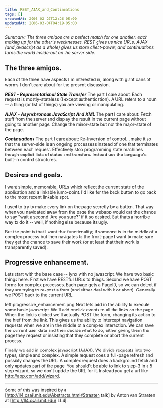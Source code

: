 ```yaml
---
title: REST_AJAX_and_Continuations
tags: []
createdAt: 2006-02-28T12:26-05:00
updatedAt: 2006-03-04T04:19-05:00
---
```


<i>Summary: The three amigos are a perfect match for one another, each making up for the other's weaknesses. REST gives us nice URLs, AJAX (and javascript as a whole) gives us more client-power, and continuations turns the world inside-out on the server side.</i>

## The three amigos.

Each of the three have aspects I'm interested in, along with giant cans of worms I don't care about for the present discussion.

<b><i>REST - Representational State Transfer</i></b>
The part I care about: Each request is mostly-stateless (I except authentication). A URL refers to a noun -- a thing (or list of things) you are viewing or manipulating.  

<b><i>AJAX - Asynchronous JavaScript And XML</i></b>
The part I care about: Fetch stuff from the server and display the result in the current page without going to another page. Change the minor-state but not the major-state of the page.

<b><i>Continuations</i></b>
The part I care about: Re-Inversion of control... make it so that the server-side is an ongoing processess instead of one that terminates between each request. Effectively stop programming state machines though explicit lists of states and transfers. Instead use the language's built-in control structures.

## Desires and goals.

I want simple, memorable, URLs which reflect the current state of the application and a linkable jump-point. I'd like for the back button to go back to the most recent linkable spot.

I used to try to make every link on the page secretly be a button. That way when you navigated away from the page the webapp would get the chance to say "wait a second! Are you sure?" if it so desired. But thats a horrible way to do it -- well, if nothing else because its ugly.

But the point is that I want that functionality; if someone is in the middle of a complex process but then navigates to the front-page I want to make sure they get the chance to save their work (or at least that their work is transparently saved).

## Progressive enhancement.

Lets start with the base case -- lynx with no javascript. We have two basic things here. First we have RESTful URLs to things. Second we have POST forms for complex processes. Each page gets a PageID, so we can detect if they are trying to re-post a form (and either deal with it or abort). Generally we POST back to the current URL.

left:progressive_enhancement.png Next lets add in the ability to execute some basic javascript. We'll add onclick events to all the links on the page. When the link is clicked we'll actually POST the form, changing its action to the href from the link. This gives us the ability to intercept navigation requests when we are in the middle of a complex interaction. We can save the current user data and then decide what to do, either giving them the page they request or insisting that they complete or abort the current process.

Finally we add in complex javascript (AJAX). We divide requests into two types, simple and complex. A simple request does a full-page refresh and possibly changes the URL. A complex request does a background fetch and only updates part of the page. You should't be able to link to step-3 in a 5 step wizard, so we don't update the URL for it. Instead you get a url like http://app.com/add/wizard.

----

Some of this was inspired by a [http://ll4.csail.mit.edu/Abstracts.html#Straaten talk] by Anton van Straaten at [http://ll4.csail.mit.edu/ LL4].


